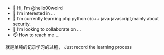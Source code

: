 - 👋 Hi, I’m @hello00wolrd
- 👀 I’m interested in ...
- 🌱 I’m currently learning php python c/c++ java javascript,mainly about security.
- 💞️ I’m looking to collaborate on ...
- 📫 How to reach me ...

<!---
hello00wolrd/hello00wolrd is a ✨ special ✨ repository because its `README.md` (this file) appears on your GitHub profile.
You can click the Preview link to take a look at your changes.
--->

就是单纯的记录学习的过程，
Just record the learning process
